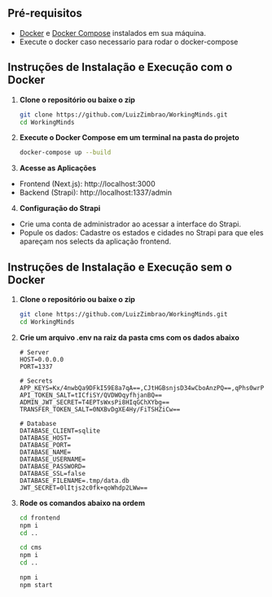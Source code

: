 ## Pré-requisitos

- [Docker](https://docs.docker.com/get-docker/) e [Docker Compose](https://docs.docker.com/compose/install/) instalados em sua máquina.
- Execute o docker caso necessario para rodar o docker-compose

## Instruções de Instalação e Execução com o Docker

1. **Clone o repositório ou baixe o zip**

   ```bash
   git clone https://github.com/LuizZimbrao/WorkingMinds.git
   cd WorkingMinds
   ```
2. **Execute o Docker Compose em um terminal na pasta do projeto**

   ```bash
   docker-compose up --build
   ```

3. **Acesse as Aplicações**

- Frontend (Next.js): http://localhost:3000
- Backend (Strapi): http://localhost:1337/admin

4. **Configuração do Strapi**

- Crie uma conta de administrador ao acessar a interface do Strapi.
- Popule os dados: Cadastre os estados e cidades no Strapi para que eles apareçam nos selects da aplicação frontend.

## Instruções de Instalação e Execução sem o Docker

1. **Clone o repositório ou baixe o zip**

   ```bash
   git clone https://github.com/LuizZimbrao/WorkingMinds.git
   cd WorkingMinds
   ```

2. **Crie um arquivo .env na raiz da pasta cms com os dados abaixo**
   ```env
   # Server
   HOST=0.0.0.0
   PORT=1337
   
   # Secrets
   APP_KEYS=Kx/4nwbQa9DFkI59E8a7qA==,CJtHGBsnjsD34wCboAnzPQ==,qPhs0wrPccSB3wPNyhnIOQ==,FkdnDejMu338JGva637dYw==
   API_TOKEN_SALT=tICfiSY/QVDWOqyfhjanBQ==
   ADMIN_JWT_SECRET=T4EPTsWxsPi8HIqGChXYbg==
   TRANSFER_TOKEN_SALT=0NXBvDgXE4Hy/FiTSHZiCw==
   
   # Database
   DATABASE_CLIENT=sqlite
   DATABASE_HOST=
   DATABASE_PORT=
   DATABASE_NAME=
   DATABASE_USERNAME=
   DATABASE_PASSWORD=
   DATABASE_SSL=false
   DATABASE_FILENAME=.tmp/data.db
   JWT_SECRET=0lItjs2c0fk+qoWhdp2LWw==
   ```

4. **Rode os comandos abaixo na ordem**

   ```bash
   cd frontend
   npm i
   cd ..

   cd cms
   npm i
   cd ..

   npm i
   npm start
   ```
